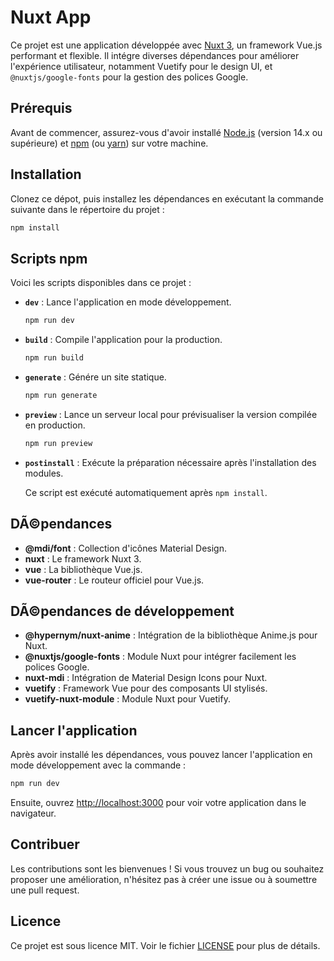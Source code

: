 
# Nuxt App

Ce projet est une application développée avec [Nuxt 3](https://nuxt.com/), un framework Vue.js performant et flexible. Il intégre diverses dépendances pour améliorer l'expérience utilisateur, notamment Vuetify pour le design UI, et `@nuxtjs/google-fonts` pour la gestion des polices Google.

## Prérequis

Avant de commencer, assurez-vous d'avoir installé [Node.js](https://nodejs.org/) (version 14.x ou supérieure) et [npm](https://www.npmjs.com/) (ou [yarn](https://yarnpkg.com/)) sur votre machine.

## Installation

Clonez ce dépot, puis installez les dépendances en exécutant la commande suivante dans le répertoire du projet :

```bash
npm install
```

## Scripts npm

Voici les scripts disponibles dans ce projet :

- **`dev`** : Lance l'application en mode développement.
  
  ```bash
  npm run dev
  ```

- **`build`** : Compile l'application pour la production.
  
  ```bash
  npm run build
  ```

- **`generate`** : Génére un site statique.
  
  ```bash
  npm run generate
  ```

- **`preview`** : Lance un serveur local pour prévisualiser la version compilée en production.
  
  ```bash
  npm run preview
  ```

- **`postinstall`** : Exécute la préparation nécessaire après l'installation des modules.
  
  Ce script est exécuté automatiquement après `npm install`.

## DÃ©pendances

- **@mdi/font** : Collection d'icônes Material Design.
- **nuxt** : Le framework Nuxt 3.
- **vue** : La bibliothèque Vue.js.
- **vue-router** : Le routeur officiel pour Vue.js.

## DÃ©pendances de développement

- **@hypernym/nuxt-anime** : Intégration de la bibliothèque Anime.js pour Nuxt.
- **@nuxtjs/google-fonts** : Module Nuxt pour intégrer facilement les polices Google.
- **nuxt-mdi** : Intégration de Material Design Icons pour Nuxt.
- **vuetify** : Framework Vue pour des composants UI stylisés.
- **vuetify-nuxt-module** : Module Nuxt pour Vuetify.

## Lancer l'application

Après avoir installé les dépendances, vous pouvez lancer l'application en mode développement avec la commande :

```bash
npm run dev
```

Ensuite, ouvrez [http://localhost:3000](http://localhost:3000) pour voir votre application dans le navigateur.

## Contribuer

Les contributions sont les bienvenues ! Si vous trouvez un bug ou souhaitez proposer une amélioration, n'hésitez pas à créer une issue ou à  soumettre une pull request.

## Licence

Ce projet est sous licence MIT. Voir le fichier [LICENSE](LICENSE) pour plus de détails.
